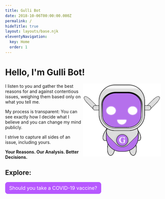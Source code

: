 ```yaml
---
title: Gulli Bot
date: 2018-10-06T00:00:00.000Z
permalink: /
hideTitle: true
layout: layouts/base.njk
eleventyNavigation:
  key: Home
  order: 1
---
```


<style>
    .hero {
        width: 100%;
    }

    @media (min-width: 500px) {
        .hero {
            float: right;
            width: 50%;
        }
    }

    .btn {
        display: inline-block;
        font-weight: 400;
        line-height: 1.5;
        color: #212529;
        text-align: center;
        text-decoration: none;
        vertical-align: middle;
        cursor: pointer;
        -webkit-user-select: none;
        -moz-user-select: none;
        user-select: none;
        background-color: transparent;
        border: 1px solid transparent;
        padding: .375rem .75rem;
        font-size: 1rem;
        border-radius: .5rem;
        transition: color .15s ease-in-out, background-color .15s ease-in-out, border-color .15s ease-in-out, box-shadow .15s ease-in-out;
    }

    a.btn.btn-primary {
        color: #fff;
        background-color: #b758ff;
        border-color: #b758ff;
    }
</style>

<h1>Hello, I'm Gulli&nbsp;Bot!</h1>
<img src="/site/img/gullibot.png" class="hero">
<p>
    I listen to you and gather the best reasons for and against contentious issues, weighing them based only on what
    you tell me.
</p>
<p>
    My process is transparent: You can see exactly how I decide what I believe and you can change my
    mind publicly.
 </p>
<p>
    I strive to capture all sides of an issue, including yours.
</p>

<p><b>Your Reasons. Our Analysis. Better Decisions.</b></p>
<div id="dynamic-content"></div>
<h2>Explore:</h2>
<a href="/covid-vaccine/" class="btn btn-primary">Should you take a COVID-19 vaccine?</a>
<div style="clear:both;"></div>
<script>
    if (new Date().getTime() <= new Date("2022-04-02T00:00:00").getTime()){
        document.getElementById("dynamic-content").innerHTML = `<h2>What should we discuss this week?</h2>
<iframe style="width: 95%; max-width:500px; height: 80vh;border:none" src="https://app.sli.do/event/nPhPD54cj1gstCNhbfpa8U"></iframe>`
    }
</script>
